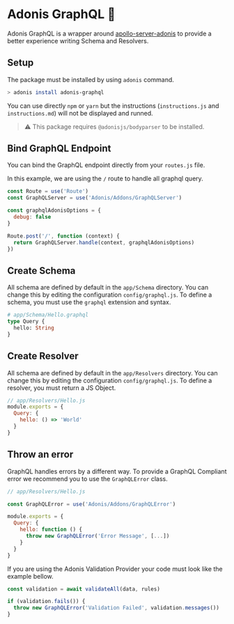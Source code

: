 # Adonis GraphQL :rocket:

Adonis GraphQL is a wrapper around [apollo-server-adonis](https://github.com/apollographql/apollo-server/tree/master/packages/apollo-server-adonis) to provide a better experience writing Schema and Resolvers.

## Setup

The package must be installed by using `adonis` command.

```bash
> adonis install adonis-graphql
```

You can use directly `npm` or `yarn` but the instructions (`instructions.js` and `instructions.md`) will not be displayed and runned.

> :warning: This package requires `@adonisjs/bodyparser` to be installed.

## Bind GraphQL Endpoint

You can bind the GraphQL endpoint directly from your `routes.js` file.

In this example, we are using the `/` route to handle all graphql query.

```js
const Route = use('Route')
const GraphQLServer = use('Adonis/Addons/GraphQLServer')

const graphqlAdonisOptions = {
  debug: false
}

Route.post('/', function (context) {
  return GraphQLServer.handle(context, graphqlAdonisOptions)
})
```

## Create Schema

All schema are defined by default in the `app/Schema` directory. You can change this by editing the configuration `config/graphql.js`.
To define a schema, you must use the `graphql` extension and syntax.

```graphql
# app/Schema/Hello.graphql
type Query {
  hello: String
}
```

## Create Resolver

All schema are defined by default in the `app/Resolvers` directory. You can change this by editing the configuration `config/graphql.js`.
To define a resolver, you must return a JS Object.

```js
// app/Resolvers/Hello.js
module.exports = {
  Query: {
    hello: () => 'World'
  }
}
```

## Throw an error

GraphQL handles errors by a different way.
To provide a GraphQL Compliant error we recommend you to use the `GraphQLError` class.

```js
// app/Resolvers/Hello.js

const GraphQLError = use('Adonis/Addons/GraphQLError')

module.exports = {
  Query: {
    hello: function () {
      throw new GraphQLError('Error Message', [...])
    }
  }
}
```

If you are using the Adonis Validation Provider your code must look like the example bellow.

```js
const validation = await validateAll(data, rules)

if (validation.fails()) {
  throw new GraphQLError('Validation Failed', validation.messages())
}
```
